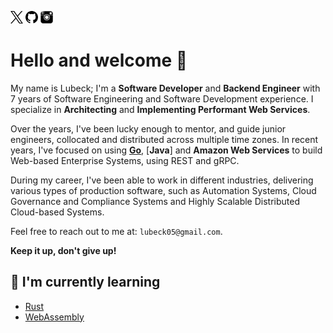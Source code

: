 [<img src="x.png" width="20" height="20" alt="Twitter">](https://x.com/lubeck05)
[<img src="github.svg" width="20" height="20" alt="Github">](https://github.com/LubeckHuaman)
[<img src="instagram.svg" width="20" height="20" alt="Instagram">](https://www.instagram.com/lubeckhp)

# Hello and welcome 👋

My name is Lubeck; I'm a **Software Developer** and **Backend Engineer** with 7 years of Software Engineering and Software Development experience. I specialize in **Architecting** and **Implementing Performant Web Services**.

Over the years, I've been lucky enough to mentor, and guide junior engineers, collocated and distributed across multiple time zones. In recent years, I've focused on using [**Go**](https://go.dev), [**Java**] and **Amazon Web Services** to build Web-based Enterprise Systems, using REST and gRPC.

During my career, I've been able to work in different industries, delivering various types of production software, such as Automation Systems, Cloud Governance and Compliance Systems and Highly Scalable Distributed Cloud-based Systems.

Feel free to reach out to me at: `lubeck05@gmail.com`.

**Keep it up, don't give up!**

## 🌱 I'm currently learning

- [Rust](https://www.rust-lang.org/)
- [WebAssembly](https://webassembly.org/)
